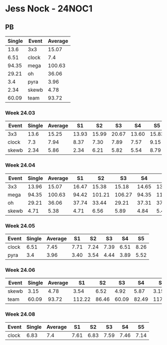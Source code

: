 # Jess Nock - 24NOC1

## PB
|Single|Event|Average|
|----|----|----|
|13.6|3x3|15.07|
|6.51|clock|7.4|
|94.35|mega|100.63|
|29.21|oh|36.06|
|3.4|pyra|3.96|
|2.34|skewb|4.78|
|60.09|team|93.72|
### Week 24.03
|Event|Single|Average|S1|S2|S3|S4|S5|
|-----|-------|------|--|--|--|--|--|
|3x3|13.6|15.25|13.93|15.99|20.67|13.60|15.83|
|clock|7.3|7.94|8.37|7.30|7.89|7.57|9.15|
|skewb|2.34|5.86|2.34|6.21|5.82|5.54|8.79|
### Week 24.04
|Event|Single|Average|S1|S2|S3|S4|S5|
|-----|-------|------|--|--|--|--|--|
|3x3|13.96|15.07|16.47|15.38|15.18|14.65|13.96|
|mega|94.35|100.63|94.42|101.21|106.27|94.35|112.01|
|oh|29.21|36.06|37.74|33.44|29.21|37.31|37.44|
|skewb|4.71|5.38|4.71|6.56|5.89|4.84|5.41|
### Week 24.05
|Event|Single|Average|S1|S2|S3|S4|S5|
|-----|-------|------|--|--|--|--|--|
|clock|6.51|7.45|7.71|7.24|7.39|6.51|8.26|
|pyra|3.4|3.96|3.40|3.54|4.44|3.89|5.52|
### Week 24.06
|Event|Single|Average|S1|S2|S3|S4|S5|
|-----|-------|------|--|--|--|--|--|
|skewb|3.15|4.78|3.54|6.52|4.92|5.87|3.15|
|team|60.09|93.72|112.22|86.46|60.09|82.49|117.28|
### Week 24.08
|Event|Single|Average|S1|S2|S3|S4|S5|
|-----|-------|------|--|--|--|--|--|
|clock|6.83|7.4|7.61|6.83|7.59|7.46|7.14|
